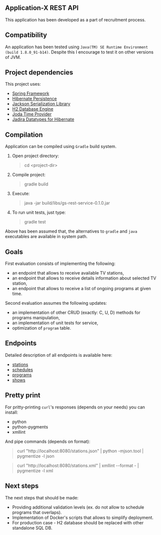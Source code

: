Application-X REST API
----------------------

This application has been developed as a part of recruitment process.

Compatibility
-------------

An application has been tested using `Java(TM) SE Runtime Environment (build 1.8.0_91-b14)`.
Despite this I encourage to test it on other versions of JVM.

Project dependencies
--------------------

This project uses:

- [Spring Framework](https://projects.spring.io/spring-framework/)
- [Hibernate Persistence](http://hibernate.org/)
- [Jackson Serialization Library](https://github.com/FasterXML/jackson)
- [H2 Database Engine](http://www.h2database.com/html/main.html)
- [Joda Time Provider](http://www.joda.org/joda-time/)
- [Jadira Datatypes for Hibernate](http://jadira.sourceforge.net/)

Compilation
-----------

Application can be compiled using `Gradle` build system. 

1. Open project directory:

    > cd \<project-dir\>

2. Compile project:

    > gradle build

3. Execute:

    > java -jar build/libs/gs-rest-service-0.1.0.jar

4. To run unit tests, just type:

    > gradle test

Above has been assumed that, the alternatives to `gradle` and `java` executables are
available in system path.

Goals
-----

First evaluation consists of implementing the following:

- an endpoint that allows to receive available TV stations,
- an endpoint that allows to receive details information about selected TV station,
- an endpoint that allows to receive a list of ongoing programs at given time.

Second evaluation assumes the following updates:

- an implementation of other CRUD (exactly: C, U, D) methods for programs manipulation,
- an implementation of unit tests for service,
- optimization of `program` table.

Endpoints
---------

Detailed description of all endpoints is available here:

- [stations](docs/stations.md)
- [schedules](docs/schedules.md)
- [programs](docs/programs.md)
- [shows](docs/shows.md)

Pretty print
------------

For pritty-printing `curl`'s responses (depends on your needs) you can install:

* python
* python-pygments
* xmllint

And pipe commands (depends on format):

> curl "http://localhost:8080/stations.json" | python -mjson.tool | pygmentize -l json

> curl "http://localhost:8080/stations.xml" | xmllint --format - | pygmentize -l xml

Next steps
----------

The next steps that should be made:

- Providing additional validation levels (ex. do not allow to schedule programs that overlaps).
- Implementation of Docker's scripts that allows to simplify deployment.
- For production case - H2 database should be replaced with other standalone SQL DB.

